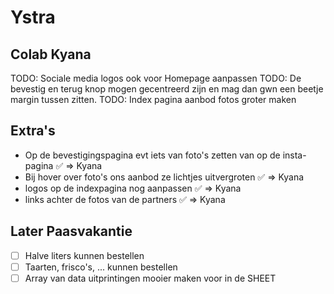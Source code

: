 # Ystra
## Colab Kyana
TODO: Sociale media logos ook voor Homepage aanpassen
TODO: De bevestig en terug knop mogen gecentreerd zijn en mag dan gwn een beetje margin tussen zitten.
TODO: Index pagina aanbod fotos groter maken


## Extra's
- Op de bevestigingspagina evt iets van foto's zetten van op de insta-pagina ✅ => Kyana
- Bij hover over foto's ons aanbod ze lichtjes uitvergroten ✅ => Kyana
- logos op de indexpagina nog aanpassen ✅ => Kyana
- links achter de fotos van de partners ✅ => Kyana


## Later Paasvakantie

- [ ] Halve liters kunnen bestellen
- [ ] Taarten, frisco's, ... kunnen bestellen
- [ ] Array van data uitprintingen mooier maken voor in de SHEET